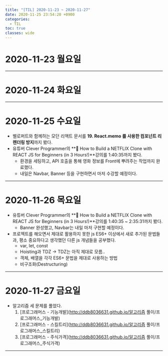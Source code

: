 ```yaml
---
title: "[TIL] 2020-11-23 ~ 2020-11-27"
date: 2020-11-25 23:54:20 +0900
categories:
  - TIL
toc: true
classes: wide
---
```


# 2020-11-23 월요일

---

# 2020-11-24 화요일

---

# 2020-11-25 수요일

- 벨로퍼트와 함께하는 모던 리액트 문서를 **19. React.memo 를 사용한 컴포넌트 리렌더링 방지**까지 봤다.
- 유튜버 Clever Programmer의 **🔴 How to Build a NETFLIX Clone with REACT JS for Beginners (in 3 Hours!)**강의를 1:40:35까지 봤다.
  - 환경을 세팅하고, API 호출을 통해 영화 정보를 Front에 뿌려주는 작업까지 완료했다.
  - 내일은 Navbar, Banner 등을 구현하면서 마저 수강할 예정이다.

---

# 2020-11-26 목요일

- 유튜버 Clever Programmer의 **🔴 How to Build a NETFLIX Clone with REACT JS for Beginners (in 3 Hours!)**강의를 1:40:35 ~ 2:35:31까지 봤다.
  - Banner 완성했고, Navbar는 내일 마저 구현할 예정이다.
- 프로젝트를 해오면서 제대로 활용하지 못한 js ES6+ 이상에서 새로 추가된 문법들과, 평소 중요하다고 생각했던 다른 js 개념들을 공부했다.
  - var, let, const
  - Hoisting과 TDZ -> TDZ는 아직 제대로 모름..
  - 객체, 배열을 각각 ES6+ 문법을 제대로 사용하는 방법
  - 비구조화(Destructuring)

---

# 2020-11-27 금요일

- 알고리즘 세 문제를 풀었다.
  1. [프로그래머스 - 기능개발](http://ddb8036631.github.io/알고리즘 풀이/프로그래머스_기능개발)
  2. [프로그래머스 - 스킬트리](http://ddb8036631.github.io/알고리즘 풀이/프로그래머스_스킬트리)
  3. [프로그래머스 - 주식가격](http://ddb8036631.github.io/알고리즘 풀이/프로그래머스_주식가격)

---